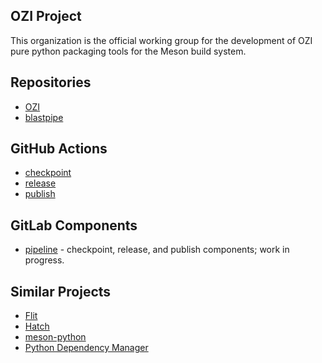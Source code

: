 ## OZI Project

This organization is the official working group for the development of OZI pure python packaging tools for the Meson build system.

## Repositories

* [OZI](https://github.com/OZI-Project/OZI)
* [blastpipe](https://github.com/OZI-Project/blastpipe)

## GitHub Actions
  
* [checkpoint](https://github.com/OZI-Project/checkpoint)
* [release](https://github.com/OZI-Project/release)
* [publish](https://github.com/OZI-Project/publish)

## GitLab Components

* [pipeline](https://gitlab.com/ozi-project/pipeline) - checkpoint, release, and publish components; work in progress.

## Similar Projects

* [Flit](https://github.com/pypa/flit)
* [Hatch](https://github.com/pypa/hatch)
* [meson-python](https://github.com/mesonbuild/meson-python)
* [Python Dependency Manager](https://github.com/pdm-project/pdm)
